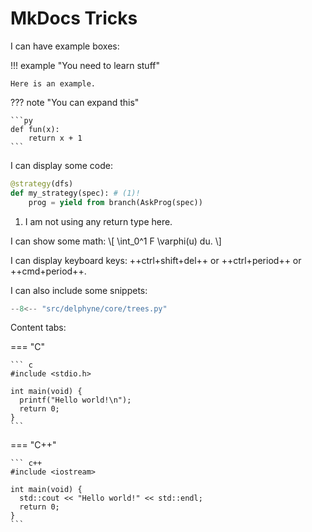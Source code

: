 # MkDocs Tricks

I can have example boxes:

!!! example "You need to learn stuff"

    Here is an example.

??? note "You can expand this"

    ```py
    def fun(x):
        return x + 1
    ```

I can display some code:

```python hl_lines="2" linenums="1"
@strategy(dfs)
def my_strategy(spec): # (1)!
    prog = yield from branch(AskProg(spec))
```

1. I am not using any return type here.

I can show some math: \\[ \int_0^1 F \varphi(u) du. \\]

I can display keyboard keys: ++ctrl+shift+del++ or ++ctrl+period++ or ++cmd+period++.

I can also include some snippets:

```py linenums="1"
--8<-- "src/delphyne/core/trees.py"
```

Content tabs:

=== "C"

    ``` c
    #include <stdio.h>

    int main(void) {
      printf("Hello world!\n");
      return 0;
    }
    ```

=== "C++"

    ``` c++
    #include <iostream>

    int main(void) {
      std::cout << "Hello world!" << std::endl;
      return 0;
    }
    ```